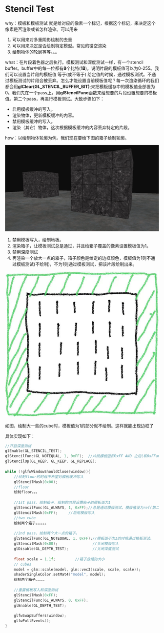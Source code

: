 # Stencil Test

why：模板和模板测试 就是给对应的像素一个标记，根据这个标记，来决定这个像素是否渲染或者怎样渲染。可以用来

1. 可以用来对多重阴影绘制的去重
2. 可以用来决定是否绘制特定模型。常见的镂空渲染
3. 绘制物体的轮廓等等。。。

what：在片段着色器之后执行。模板测试和深度测试一样，有一个stencil buffer。buffer中的每一位都有**8**个比特(**1B**)，说明片段的模板值可以为0-255。我们可以设置当片段的模板值 等于(或不等于) 给定值的时候，通过模板测试。不通过模板测试的片段会被丢弃。怎么才能设置当前模板值呢？每一次渲染循环的我们都会用**glClear(GL_STENCIL_BUFFER_BIT)**;来把模板缓存中的模板值全部置为0。我们先在一个pass上，用**glStencilFunc**函数来给想要的片段设置想要的模板值。第二个pass，再进行模板测试。大致步骤如下：

- 启用模板缓冲的写入。
- 渲染物体，更新模板缓冲的内容。
- 禁用模板缓冲的写入。
- 渲染（其它）物体，这次根据模板缓冲的内容丢弃特定的片段。

how：以绘制物体轮廓为例。我们现在要给下图的箱子绘制轮廓。

![mkdocs](images\1.png)

1. 禁用模板写入，绘制地板。
2. 渲染箱子，让模板测试总是通过，并且给箱子覆盖的像素设置模板值为1。
3. 禁用深度测试
4. 再渲染一个放大一点的箱子，箱子颜色是给定的边框颜色，模板值为1则不通过模板测试(不绘制)，不为1则通过模板测试，把该片段绘制出来。

![mkocs](images\cube.jpg)

如图，绘制大一些的cube时，模板值为1的部分就不绘制。这样就能出现边框了

具体实现如下：

```c++
//开启深度测试
glEnable(GL_STENCIL_TEST);
glStencilFunc(GL_NOTEQUAL, 1, 0xFF);  //片段模板值和0xFF AND 之后(和0xFFand的结果其实就是自己)，若不为1，则不通过模板测试。
glStencilOp(GL_KEEP, GL_KEEP, GL_REPLACE);

while (!glfwWindowShouldClose(window)){
    //绘制floor的时候不希望对模板缓冲写入
    glStencilMask(0x00);
    //floor
    绘制floor。。。

    //1st pass，绘制箱子，绘制的时候设置箱子的模板值为1
    glStencilFunc(GL_ALWAYS, 1, 0xFF);//总是通过模板测试，模板值设为ref(第二个参数)
    glStencilMask(0xFF);     //启用模板写入
    //two cube
    绘制两个箱子。。。。。。

    //2nd pass，绘制两个大一点的箱子。
    glStencilFunc(GL_NOTEQUAL, 1, 0xFF);//模板值不为1的时候通过模板测试。
    glStencilMask(0x00);                //关闭模板写入
    glDisable(GL_DEPTH_TEST);           //关闭深度测试

    float scale = 1.1f;         //箱子放缩的大小
    // cubes
    model = glm::scale(model, glm::vec3(scale, scale, scale));
    shaderSingleColor.setMat4("model", model);
    绘制两个箱子。。。。。
    
    //重置模板写入和深度测试
    glStencilMask(0xFF);
    glStencilFunc(GL_ALWAYS, 0, 0xFF);
    glEnable(GL_DEPTH_TEST);

    glfwSwapBuffers(window);
    glfwPollEvents();
}
```
